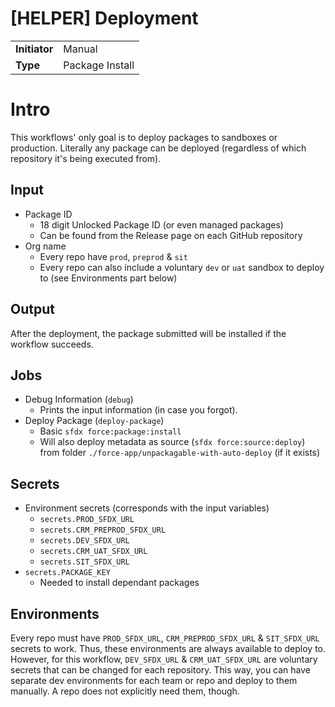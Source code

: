 # [HELPER] Deployment

|               |                       |
| ------------- | --------------------- |
| **Initiator** | Manual                | 
| **Type**      | Package Install       |

# Intro

This workflows' only goal is to deploy packages to sandboxes or production. Literally any package can be deployed (regardless of which repository it's being executed from).

## Input

- Package ID
    - 18 digit Unlocked Package ID (or even managed packages)
    - Can be found from the Release page on each GitHub repository
- Org name
    - Every repo have `prod`, `preprod` & `sit`
    - Every repo can also include a voluntary `dev` or `uat` sandbox to deploy to (see Environments part below)

## Output

After the deployment, the package submitted will be installed if the workflow succeeds.

## Jobs

- Debug Information (`debug`)
    - Prints the input information (in case you forgot).
- Deploy Package (`deploy-package`)
    - Basic `sfdx force:package:install`
    - Will also deploy metadata as source (`sfdx force:source:deploy`) from folder `./force-app/unpackagable-with-auto-deploy` (if it exists)

## Secrets

- Environment secrets (corresponds with the input variables)
    - `secrets.PROD_SFDX_URL`
    - `secrets.CRM_PREPROD_SFDX_URL`
    - `secrets.DEV_SFDX_URL`
    - `secrets.CRM_UAT_SFDX_URL`
    - `secrets.SIT_SFDX_URL`
- `secrets.PACKAGE_KEY`
    - Needed to install dependant packages

## Environments

Every repo must have `PROD_SFDX_URL`, `CRM_PREPROD_SFDX_URL` & `SIT_SFDX_URL` secrets to work. Thus, these environments are always available to deploy to. However, for this workflow, `DEV_SFDX_URL` & `CRM_UAT_SFDX_URL` are voluntary secrets that can be changed for each repository. This way, you can have separate dev environments for each team or repo and deploy to them manually. A repo does not explicitly need them, though.